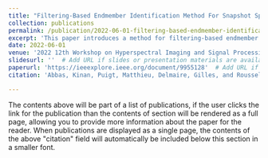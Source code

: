 ```yaml
---
title: "Filtering-Based Endmember Identification Method For Snapshot Spectral Images"
collection: publications
permalink: /publication/2022-06-01-filtering-based-endmember-identification-method-for-snapshot-spectral-images
excerpt: 'This paper introduces a method for filtering-based endmember identification in snapshot spectral imaging, focusing on advancements in signal processing and image restoration techniques.'
date: 2022-06-01
venue: '2022 12th Workshop on Hyperspectral Imaging and Signal Processing: Evolution in Remote Sensing (WHISPERS)'
slidesurl: ''  # Add URL if slides or presentation materials are available
paperurl: 'https://ieeexplore.ieee.org/document/9955128'  # Add URL if the paper is available online
citation: 'Abbas, Kinan, Puigt, Matthieu, Delmaire, Gilles, and Roussel, Gilles. (2022). &quot;Filtering-Based Endmember Identification Method For Snapshot Spectral Images.&quot; In <i>2022 12th Workshop on Hyperspectral Imaging and Signal Processing: Evolution in Remote Sensing (WHISPERS)</i>, pp. 1-5. IEEE. DOI: 10.1109/WHISPERS56178.2022.9955128.'

---
```


The contents above will be part of a list of publications, if the user clicks the link for the publication than the contents of section will be rendered as a full page, allowing you to provide more information about the paper for the reader. When publications are displayed as a single page, the contents of the above "citation" field will automatically be included below this section in a smaller font.
